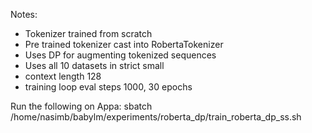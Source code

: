 Notes:

- Tokenizer trained from scratch
- Pre trained tokenizer cast into RobertaTokenizer
- Uses DP for augmenting tokenized sequences
- Uses all 10 datasets in strict small
- context length 128
- training loop eval steps 1000, 30 epochs

Run the following on Appa:
    sbatch /home/nasimb/babylm/experiments/roberta_dp/train_roberta_dp_ss.sh
